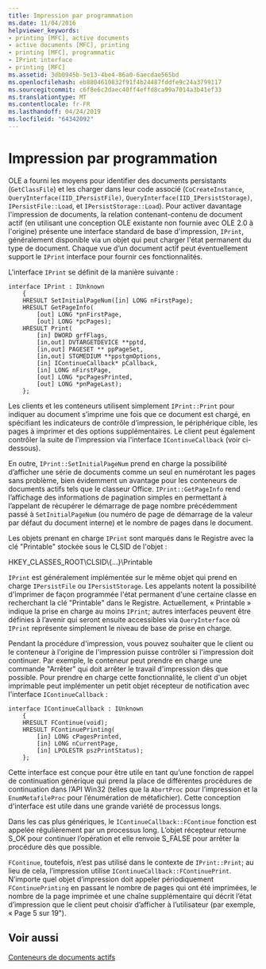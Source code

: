 ```yaml
---
title: Impression par programmation
ms.date: 11/04/2016
helpviewer_keywords:
- printing [MFC], active documents
- active documents [MFC], printing
- printing [MFC], programmatic
- IPrint interface
- printing [MFC]
ms.assetid: 3db0945b-5e13-4be4-86a0-6aecdae565bd
ms.openlocfilehash: eb8804610832f91f4b24487fddfe9c24a3799117
ms.sourcegitcommit: c6f8e6c2daec40ff4effd8ca99a7014a3b41ef33
ms.translationtype: MT
ms.contentlocale: fr-FR
ms.lasthandoff: 04/24/2019
ms.locfileid: "64342092"
---
```

# <a name="programmatic-printing"></a>Impression par programmation

OLE a fourni les moyens pour identifier des documents persistants (`GetClassFile`) et les charger dans leur code associé (`CoCreateInstance`, `QueryInterface(IID_IPersistFile)`, `QueryInterface(IID_IPersistStorage)`, `IPersistFile::Load`, et `IPersistStorage::Load`). Pour activer davantage l'impression de documents, la relation contenant-contenu de document actif (en utilisant une conception OLE existante non fournie avec OLE 2.0 à l'origine) présente une interface standard de base d'impression, `IPrint`, généralement disponible via un objet qui peut charger l'état permanent du type de document. Chaque vue d’un document actif peut éventuellement support le `IPrint` interface pour fournir ces fonctionnalités.

L'interface `IPrint` se définit de la manière suivante :

```
interface IPrint : IUnknown
    {
    HRESULT SetInitialPageNum([in] LONG nFirstPage);
    HRESULT GetPageInfo(
        [out] LONG *pnFirstPage,
        [out] LONG *pcPages);
    HRESULT Print(
        [in] DWORD grfFlags,
        [in,out] DVTARGETDEVICE **pptd,
        [in,out] PAGESET ** ppPageSet,
        [in,out] STGMEDIUM **ppstgmOptions,
        [in] IContinueCallback* pCallback,
        [in] LONG nFirstPage,
        [out] LONG *pcPagesPrinted,
        [out] LONG *pnPageLast);
    };
```

Les clients et les conteneurs utilisent simplement `IPrint::Print` pour indiquer au document s’imprime une fois que ce document est chargé, en spécifiant les indicateurs de contrôle d’impression, le périphérique cible, les pages à imprimer et des options supplémentaires. Le client peut également contrôler la suite de l'impression via l'interface `IContinueCallback` (voir ci-dessous).

En outre, `IPrint::SetInitialPageNum` prend en charge la possibilité d’afficher une série de documents comme un seul en numérotant les pages sans problème, bien évidemment un avantage pour les conteneurs de documents actifs tels que le classeur Office. `IPrint::GetPageInfo` rend l’affichage des informations de pagination simples en permettant à l’appelant de récupérer le démarrage de page nombre précédemment passé à `SetInitialPageNum` (ou numéro de page de démarrage de la valeur par défaut du document interne) et le nombre de pages dans le document.

Les objets prenant en charge `IPrint` sont marqués dans le Registre avec la clé "Printable" stockée sous le CLSID de l'objet :

HKEY_CLASSES_ROOT\CLSID\\{...}\Printable

`IPrint` est généralement implémentée sur le même objet qui prend en charge `IPersistFile` ou `IPersistStorage`. Les appelants notent la possibilité d'imprimer de façon programmée l'état permanent d'une certaine classe en recherchant la clé "Printable" dans le Registre. Actuellement, « Printable » indique la prise en charge au moins `IPrint`; autres interfaces peuvent être définies à l’avenir qui seront ensuite accessibles via `QueryInterface` où `IPrint` représente simplement le niveau de base de prise en charge.

Pendant la procédure d'impression, vous pouvez souhaiter que le client ou le conteneur à l'origine de l'impression puisse contrôler si l'impression doit continuer. Par exemple, le conteneur peut prendre en charge une commande "Arrêter" qui doit arrêter le travail d'impression dès que possible. Pour prendre en charge cette fonctionnalité, le client d'un objet imprimable peut implémenter un petit objet récepteur de notification avec l'interface `IContinueCallback` :

```
interface IContinueCallback : IUnknown
    {
    HRESULT FContinue(void);
    HRESULT FContinuePrinting(
        [in] LONG cPagesPrinted,
        [in] LONG nCurrentPage,
        [in] LPOLESTR pszPrintStatus);
    };
```

Cette interface est conçue pour être utile en tant qu’une fonction de rappel de continuation générique qui prend la place de différentes procédures de continuation dans l’API Win32 (telles que la `AbortProc` pour l’impression et la `EnumMetafileProc` pour l’énumération de métafichier). Cette conception d'interface est utile dans une grande variété de processus longs.

Dans les cas plus génériques, le `IContinueCallback::FContinue` fonction est appelée régulièrement par un processus long. L’objet récepteur retourne S_OK pour continuer l’opération et elle renvoie S_FALSE pour arrêter la procédure dès que possible.

`FContinue`, toutefois, n’est pas utilisé dans le contexte de `IPrint::Print`; au lieu de cela, l’impression utilise `IContinueCallback::FContinuePrint`. N’importe quel objet d’impression doit appeler périodiquement `FContinuePrinting` en passant le nombre de pages qui ont été imprimées, le nombre de la page imprimée et une chaîne supplémentaire qui décrit l’état d’impression que le client peut choisir d’afficher à l’utilisateur (par exemple, « Page 5 sur 19").

## <a name="see-also"></a>Voir aussi

[Conteneurs de documents actifs](../mfc/active-document-containers.md)
